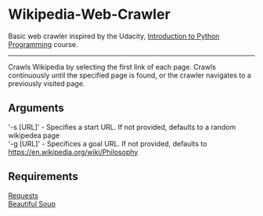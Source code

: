 # Wikipedia-Web-Crawler
Basic web crawler inspired by the Udacity, [Introduction to Python Programming](https://eu.udacity.com/course/introduction-to-python--ud1110) course.

------------------------------------------------------------------------------------------------
Crawls Wikipedia by selecting the first link of each page. Crawls continuously until the specified page is found, or the crawler navigates to a previously visited page.

## Arguments
'-s [URL]' - Specifies a start URL. If not provided, defaults to a random wikipedea page  
'-g [URL]' - Specifices a goal URL. If not provided, defaults to https://en.wikipedia.org/wiki/Philosophy

## Requirements
[Requests](https://github.com/requests/requests)  
[Beautiful Soup](https://www.crummy.com/software/BeautifulSoup/)

